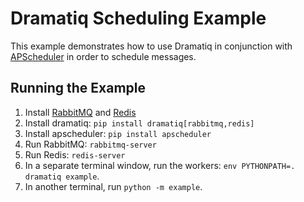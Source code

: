 # Dramatiq Scheduling Example

This example demonstrates how to use Dramatiq in conjunction with
[APScheduler] in order to schedule messages.

## Running the Example

1. Install [RabbitMQ][rabbitmq] and [Redis][redis]
1. Install dramatiq: `pip install dramatiq[rabbitmq,redis]`
1. Install apscheduler: `pip install apscheduler`
1. Run RabbitMQ: `rabbitmq-server`
1. Run Redis: `redis-server`
1. In a separate terminal window, run the workers: `env PYTHONPATH=. dramatiq example`.
1. In another terminal, run `python -m example`.


[APScheduler]: https://apscheduler.readthedocs.io/en/latest/
[rabbitmq]: https://www.rabbitmq.com
[redis]: https://redis.io
